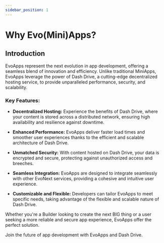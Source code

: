 ```yaml
---
sidebar_position: 1
---
```


# Why Evo(Mini)Apps?


## Introduction

EvoApps represent the next evolution in app development, offering a seamless blend of innovation and efficiency. Unlike traditional MiniApps, EvoApps leverage the power of Dash Drive, a cutting-edge decentralized hosting service, to provide unparalleled performance, security, and scalability.

### Key Features:

- __Decentralized Hosting:__ Experience the benefits of Dash Drive, where your content is stored across a distributed network, ensuring high availability and resilience against downtime.

- __Enhanced Performance:__ EvoApps deliver faster load times and smoother user experiences thanks to the efficient and scalable architecture of Dash Drive.

- __Unmatched Security:__ With content hosted on Dash Drive, your data is encrypted and secure, protecting against unauthorized access and breeches.

- __Seamless Integration:__ EvoApps are designed to integrate seamlessly with other EvoNext services, providing a cohesive and intuitive user experience.

- __Customizable and Flexible:__ Developers can tailor EvoApps to meet specific needs, taking advantage of the flexible and scalable nature of Dash Drive.

Whether you're a Builder looking to create the next BIG thing or a user seeking a more reliable and secure app experience, EvoApps offer the perfect solution.

Join the future of app development with EvoApps and Dash Drive.
